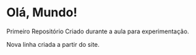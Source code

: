# Olá, Mundo!
 Primeiro Repositório 
 Criado durante a aula para experimentação. 

Nova linha criada a partir do site. 
